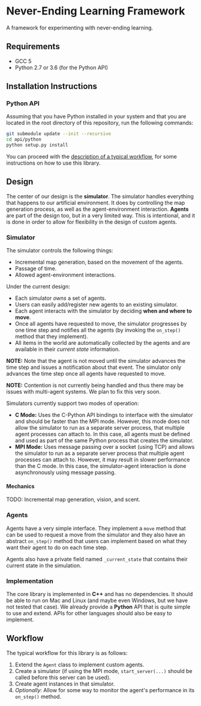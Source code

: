 # Never-Ending Learning Framework

A framework for experimenting with never-ending learning.

## Requirements

- GCC 5
- Python 2.7 or 3.6 (for the Python API)

## Installation Instructions

### Python API

Assuming that you have Python installed in your system and 
that you are located in the root directory of this 
repository, run the following commands:

```bash
git submodule update --init --recursive
cd api/python
python setup.py install
```

You can proceed with the [description of a typical workflow](#workflow), for 
some instructions on how to use this library.

## Design

The center of our design is the **simulator**. The simulator handles everything 
that happens to our artificial environment. It does by controlling the map 
generation process, as well as the agent-environment interaction. **Agents** are 
part of the design too, but in a very limited way. This is intentional, and it 
is done in order to allow for flexibility in the design of custom agents.

### Simulator

The simulator controls the following things:

  - Incremental map generation, based on the movement of the agents.
  - Passage of time.
  - Allowed agent-environment interactions.

Under the current design:

  - Each simulator *owns* a set of agents.
  - Users can easily add/register new agents to an existing simulator. 
  - Each agent interacts with the simulator by deciding 
    **when and where to move**. 
  - Once all agents have requested to move, the simulator progresses by one 
    time step and notifies all the agents (by invoking the `on_step()` method 
    that they implement).
  - All items in the world are automatically collected by the agents and are 
    available in their *current state* information. <!-- TODO: !!! -->

**NOTE:** Note that the agent is not moved until the simulator advances the  
time step and issues a notification about that event. The simulator only 
advances the time step once all agents have requested to move.

**NOTE:** Contention is not currently being handled and thus there may be issues 
with multi-agent systems. We plan to fix this very soon.

Simulators currently support two modes of operation:

  - **C Mode:** Uses the C-Python API bindings to interface with the simulator 
    and should be faster than the MPI mode. However, this mode does not allow 
    the simulator to run as a separate server process, that multiple agent 
    processes can attach to. In this case, all agents must be defined and used 
    as part of the same Python process that creates the simulator.
  - **MPI Mode:** Uses message passing over a socket (using TCP) and allows the 
    simulator to run as a separate server process that multiple agent processes 
    can attach to. However, it may result in slower performance than the C mode. 
    In this case, the simulator-agent interaction is done asynchronously using 
    message passing.

#### Mechanics

TODO: Incremental map generation, vision, and scent.

### Agents

Agents have a very simple interface. They implement a `move` method that can 
be used to request a move from the simulator and they also have an abstract 
`on_step()` method that users can implement based on what they want their agent 
to do on each time step.

Agents also have a private field named `_current_state` that contains their 
current state in the simulation.

### Implementation

The core library is implemented in **C++** and has no dependencies. It should 
be able to run on Mac and Linux (and maybe even Windows, but we have not tested 
that case). We already provide a **Python** API that is quite simple to use and 
extend. APIs for other languages should also be easy to implement.

## Workflow

The typical workflow for this library is as follows:

  1. Extend the `Agent` class to implement custom agents.
  2. Create a simulator (if using the MPI mode, `start_server(...)` should be 
     called before this server can be used).
  3. Create agent instances in that simulator.
  4. *Optionally:* Allow for some way to monitor the agent's performance in its 
     `on_step()` method.
